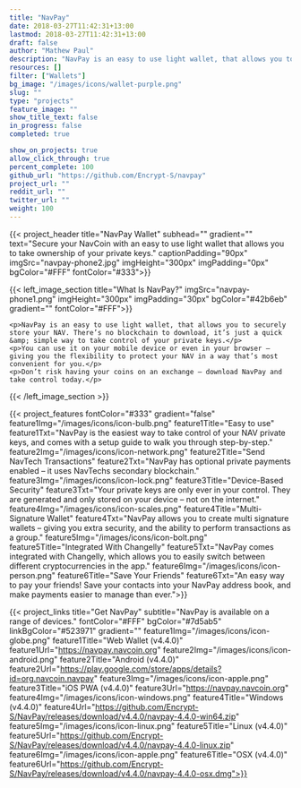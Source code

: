 ```yaml
---
title: "NavPay"
date: 2018-03-27T11:42:31+13:00
lastmod: 2018-03-27T11:42:31+13:00
draft: false
author: "Mathew Paul"
description: "NavPay is an easy to use light wallet, that allows you to securely store your NAV. There’s no blockchain to download, it’s just a quick & simple way to take control of your private keys."
resources: []
filter: ["Wallets"]
bg_image: "/images/icons/wallet-purple.png"
slug: ""
type: "projects"
feature_image: ""
show_title_text: false
in_progress: false
completed: true

show_on_projects: true
allow_click_through: true
percent_complete: 100
github_url: "https://github.com/Encrypt-S/navpay"
project_url: ""
reddit_url: ""
twitter_url: ""
weight: 100
---
```


{{< project_header
    title="NavPay Wallet"
    subhead=""
    gradient=""
    text="Secure your NavCoin with an easy to use light wallet that allows you to take ownership of your private keys."
    captionPadding="90px"
    imgSrc="navpay-phone2.jpg"
    imgHeight="300px"
    imgPadding="0px"
    bgColor="#FFF"
    fontColor="#333">}}


{{< left_image_section
    title="What Is NavPay?"
    imgSrc="navpay-phone1.png"
    imgHeight="300px"
    imgPadding="30px"
    bgColor="#42b6eb"
    gradient=""
    fontColor="#FFF">}}

    <p>NavPay is an easy to use light wallet, that allows you to securely store your NAV. There’s no blockchain to download, it’s just a quick &amp; simple way to take control of your private keys.</p>
    <p>You can use it on your mobile device or even in your browser – giving you the flexibility to protect your NAV in a way that’s most convenient for you.</p>
    <p>Don’t risk having your coins on an exchange – download NavPay and take control today.</p>
{{< /left_image_section >}}

{{< project_features
    fontColor="#333"
    gradient="false"
    feature1Img="/images/icons/icon-bulb.png"
    feature1Title="Easy to use"
    feature1Txt="NavPay is the easiest way to take control of your NAV private keys, and comes with a setup guide to walk you through step-by-step."
    feature2Img="/images/icons/icon-network.png"
    feature2Title="Send NavTech Transactions"
    feature2Txt="NavPay has optional private payments enabled – it uses NavTechs secondary blockchain."
    feature3Img="/images/icons/icon-lock.png"
    feature3Title="Device-Based Security"
    feature3Txt="Your private keys are only ever in your control. They are generated and only stored on your device – not on the internet."
    feature4Img="/images/icons/icon-scales.png"
    feature4Title="Multi-Signature Wallet"
    feature4Txt="NavPay allows you to create multi signature wallets – giving you extra security, and the ability to perform transactions as a group."
    feature5Img="/images/icons/icon-bolt.png"
    feature5Title="Integrated With Changelly"
    feature5Txt="NavPay comes integrated with Changelly, which allows you to easily switch between different cryptocurrencies in the app."
    feature6Img="/images/icons/icon-person.png"
    feature6Title="Save Your Friends"
    feature6Txt="An easy way to pay your friends! Save your contacts into your NavPay address book, and make payments easier to manage than ever.">}}

{{< project_links
    title="Get NavPay"
    subtitle="NavPay is available on a range of devices."
    fontColor="#FFF"
    bgColor="#7d5ab5"
    linkBgColor="#523971"
    gradient=""
    feature1Img="/images/icons/icon-globe.png"
    feature1Title="Web Wallet (v4.4.0)"
    feature1Url="https://navpay.navcoin.org"
    feature2Img="/images/icons/icon-android.png"
    feature2Title="Android (v4.4.0)"
    feature2Url="https://play.google.com/store/apps/details?id=org.navcoin.navpay"
    feature3Img="/images/icons/icon-apple.png"
    feature3Title="iOS PWA (v4.4.0)"
    feature3Url="https://navpay.navcoin.org"
    feature4Img="/images/icons/icon-windows.png"
    feature4Title="Windows (v4.4.0)"
    feature4Url="https://github.com/Encrypt-S/NavPay/releases/download/v4.4.0/navpay-4.4.0-win64.zip"
    feature5Img="/images/icons/icon-linux.png"
    feature5Title="Linux (v4.4.0)"
    feature5Url="https://github.com/Encrypt-S/NavPay/releases/download/v4.4.0/navpay-4.4.0-linux.zip"
    feature6Img="/images/icons/icon-apple.png"
    feature6Title="OSX (v4.4.0)"
    feature6Url="https://github.com/Encrypt-S/NavPay/releases/download/v4.4.0/navpay-4.4.0-osx.dmg">}}
